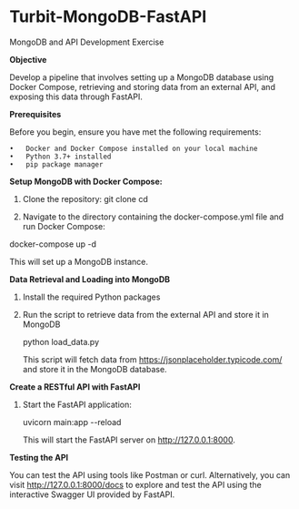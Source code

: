 # Turbit-MongoDB-FastAPI
MongoDB and API Development Exercise


**Objective**

Develop a pipeline that involves setting up a MongoDB database using Docker Compose, retrieving and storing data from an external API, and exposing this data through FastAPI.

**Prerequisites**

Before you begin, ensure you have met the following requirements:

	•	Docker and Docker Compose installed on your local machine
	•	Python 3.7+ installed
	•	pip package manager


**Setup MongoDB with Docker Compose:**

1.	Clone the repository:
git clone <repository-url>
cd <repository-directory>

2.	Navigate to the directory containing the docker-compose.yml file and run Docker Compose:
   
docker-compose up -d

This will set up a MongoDB instance.

**Data Retrieval and Loading into MongoDB**

1. Install the required Python packages
2. Run the script to retrieve data from the external API and store it in MongoDB

   python load_data.py

   This script will fetch data from https://jsonplaceholder.typicode.com/ and store it in the MongoDB database.

**Create a RESTful API with FastAPI**

1. Start the FastAPI application:

    uvicorn main:app --reload

   This will start the FastAPI server on http://127.0.0.1:8000.

**Testing the API**

You can test the API using tools like Postman or curl. Alternatively, you can visit http://127.0.0.1:8000/docs to explore and test the API using the interactive Swagger UI provided by FastAPI.

